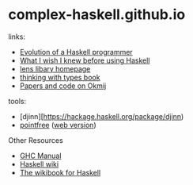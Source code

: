 # complex-haskell.github.io

links:
- [Evolution of a Haskell programmer](https://willamette.edu/~fruehr/haskell/evolution.html)
- [What I wish I knew before using Haskell](http://dev.stephendiehl.com/hask/)
- [lens libary homepage](http://lens.github.io/)
- [thinking with types book](https://thinkingwithtypes.com/)
- [Papers and code on Okmij](http://okmij.org/ftp/)

tools:
- [djinn][https://hackage.haskell.org/package/djinn)
- [pointfree](https://hackage.haskell.org/package/pointfree) ([web version](http://pointfree.io/))

Other Resources
 - [GHC Manual](https://downloads.haskell.org/ghc/latest/docs/html/users_guide/)
 - [Haskell wiki](https://wiki.haskell.org/Haskell)
 - [The wikibook for Haskell](https://en.wikibooks.org/wiki/Haskell)
